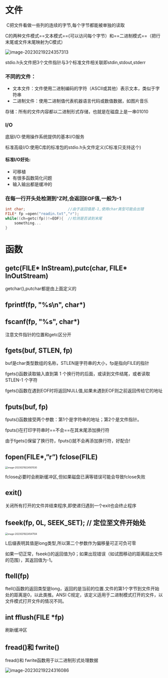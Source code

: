 # 文件

​	C把文件看做一些列的连续的字节,每个字节都能被单独的读取

C的两种文件模式==文本模式=={可以访问每个字节）和==二进制模式==（把行末尾或文件末尾映射为C模式）

![image-20230219224357313](%E6%96%87%E4%BB%B6%E8%BE%93%E5%85%A5%E8%BE%93%E5%87%BA.assets/image-20230219224357313.png)

stdio.h头文件把3个文件指针与3个标准文件相关联即stdin,stdout,stderr

### 不同的文件：

- 文本文件：文件使用二进制编码的字符（ASCII或其他）表示文本，类似于字符串
- 二进制文件：使用二进制值代表机器语言代码或数值数据，如图片音乐

​	存储：所有的文件内容都以二进制形式存储，也就是在磁盘上是一串01010

### I/O

底层I/O:使用操作系统提供的基本I/O服务

标准高级I/O:使用C库的标准包的stdio.h头文件定义(C标准只支持这个)

#### 标准I/O好处:

- 可移植
- 有很多函数简化问题
- 输入输出都是缓冲的

### 在每一行开头处检测到^Z时,会返回EOF值,一般为-1

```c
int char;					//由于返回值是-1,使用char类型可能会出错
FILE* fp =open("readin.txt","r");
while((ch=getc(fp))!=EOF){	//检测是否读到末尾
    something...
}
```



# 函数

## getc(FILE* InStream),putc(char, FILE* InOutStream)

getchar(),putchar都是由上面定义的

## fprintf(fp, "%s\n", char*)

## fscanf(fp, "%s", char*)

注意文件指针的位置和getc区分开

## fgets(buf, STLEN, fp)

buf是char类型数组的名称，STLEN是字符串的大小，fp是指向FILE的指针

fgets()函数读取输入直到第 1 个换行符的后面，或读到文件结尾，或者读取STLEN-1 个字符

fgets()函数在遇到EOF时将返回NULL值,如果未遇到EOF则之前返回传给它的地址

## fputs(buf, fp)

fputs()函数接受两个参数：第1个是字符串的地址；第2个是文件指针。

fputs()在打印字符串时==不会==在其末尾添加换行符

由于fgets()保留了换行符，fputs()就不会再添加换行符，好配合!

## fopen(FILE*,”r”) fclose(FILE)

<img src="%E6%96%87%E4%BB%B6%E8%BE%93%E5%85%A5%E8%BE%93%E5%87%BA.assets/image-20230219224501530.png" alt="image-20230219224501530" style="zoom:50%;" />

fclose必要时会刷新缓冲区,但如果磁盘已满等错误可能会导致fclose失败

## exit()

关闭所有打开的文件并结束程序,即使递归遇到一个exit也会终止程序

## fseek(fp, 0L, SEEK_SET); // 定位至文件开始处

<img src="%E6%96%87%E4%BB%B6%E8%BE%93%E5%85%A5%E8%BE%93%E5%87%BA.assets/image-20230219224547104.png" alt="image-20230219224547104" style="zoom:50%;" />

L后缀表明其值是long类型,所以第二个参数作为偏移量可正可负可零

如果一切正常，fseek()的返回值为0；如果出现错误（如试图移动的距离超出文件的范围），其返回值为-1。

## ftell(fp)

ftell()函数的返回类型是long，返回的是当前的位置.文件的第1个字节到文件开始处的距离是0，以此类推。ANSI C规定，该定义适用于二进制模式打开的文件，以文件模式打开文件的情况不同。

## int fflush(FILE *fp)

刷新缓冲区

## fread()和 fwrite()

fread()和 fwrite函数用于以二进制形式处理数据

![image-20230219224316086](%E6%96%87%E4%BB%B6%E8%BE%93%E5%85%A5%E8%BE%93%E5%87%BA.assets/image-20230219224316086.png)